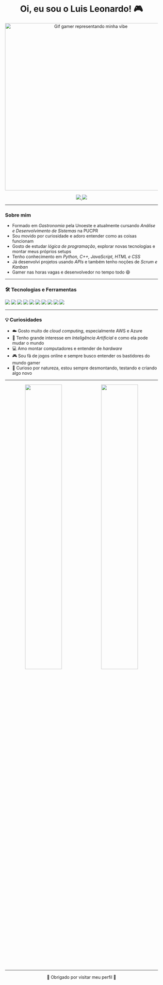 <h1 align="center">Oi, eu sou o Luis Leonardo! 🎮</h1>

<p align="center">
  <img src="hacker hacking GIF.gif" width="550" alt="Gif gamer representando minha vibe">
</p>

<p align="center">
  <a href="https://www.linkedin.com/in/luis-leonardo-barbosa-e-silva-7099ab203/" target="_blank">
    <img src="https://img.shields.io/badge/LinkedIn-0077B5?style=for-the-badge&logo=linkedin&logoColor=white"/>
  </a>
  <a href="mailto:luisleonardobs@outlook.com">
    <img src="https://img.shields.io/badge/Email-D14836?style=for-the-badge&logo=gmail&logoColor=white"/>
  </a>
</p>

---

### Sobre mim
- Formado em *Gastronomia* pela Unoeste e atualmente cursando *Análise e Desenvolvimento de Sistemas* na PUCPR  
- Sou movido por curiosidade e adoro entender como as coisas funcionam  
- Gosto de estudar *lógica de programação*, explorar novas tecnologias e montar meus próprios setups  
- Tenho conhecimento em *Python, C++, JavaScript, HTML e CSS*  
- Já desenvolvi projetos usando *APIs* e também tenho noções de *Scrum e Kanban*  
- Gamer nas horas vagas e desenvolvedor no tempo todo 😄  

---

### 🛠️ Tecnologias e Ferramentas
<p>
  <img src="https://img.shields.io/badge/Python-3776AB?style=for-the-badge&logo=python&logoColor=white"/>
  <img src="https://img.shields.io/badge/C++-00599C?style=for-the-badge&logo=cplusplus&logoColor=white"/>
  <img src="https://img.shields.io/badge/JavaScript-F7DF1E?style=for-the-badge&logo=javascript&logoColor=black"/>
  <img src="https://img.shields.io/badge/HTML5-E34F26?style=for-the-badge&logo=html5&logoColor=white"/>
  <img src="https://img.shields.io/badge/CSS3-1572B6?style=for-the-badge&logo=css3&logoColor=white"/>
  <img src="https://img.shields.io/badge/Scrum-6DB33F?style=for-the-badge&logo=scrumalliance&logoColor=white"/>
  <img src="https://img.shields.io/badge/Kanban-FF6F00?style=for-the-badge&logo=trello&logoColor=white"/>
  <img src="https://img.shields.io/badge/VSCode-007ACC?style=for-the-badge&logo=visual-studio-code&logoColor=white"/>
  <img src="https://img.shields.io/badge/Git-F05032?style=for-the-badge&logo=git&logoColor=white"/>
  <img src="https://img.shields.io/badge/GitHub-181717?style=for-the-badge&logo=github&logoColor=white"/>
</p>

---

### 💡 Curiosidades
- ☁️ Gosto muito de *cloud computing*, especialmente AWS e Azure  
- 🧠 Tenho grande interesse em *Inteligência Artificial* e como ela pode mudar o mundo  
- 💻 Amo montar computadores e entender de *hardware*  
- 🎮 Sou fã de jogos online e sempre busco entender os bastidores do mundo gamer  
- 🧩 Curioso por natureza, estou sempre desmontando, testando e criando algo novo  

---

<div align="center">

  <img width="49%" src="https://github-readme-stats.vercel.app/api?username=LuisLeonardobs&show_icons=true&theme=tokyonight&include_all_commits=true"/>
  <img width="49%" src="https://github-readme-streak-stats.herokuapp.com/?user=LuisLeonardobs&include_all_commits=true&hide_border=true&theme=tokyonight"/>

</div>

---

<div align="center">
  <p>🚀 Obrigado por visitar meu perfil 🚀</p>
</d>

